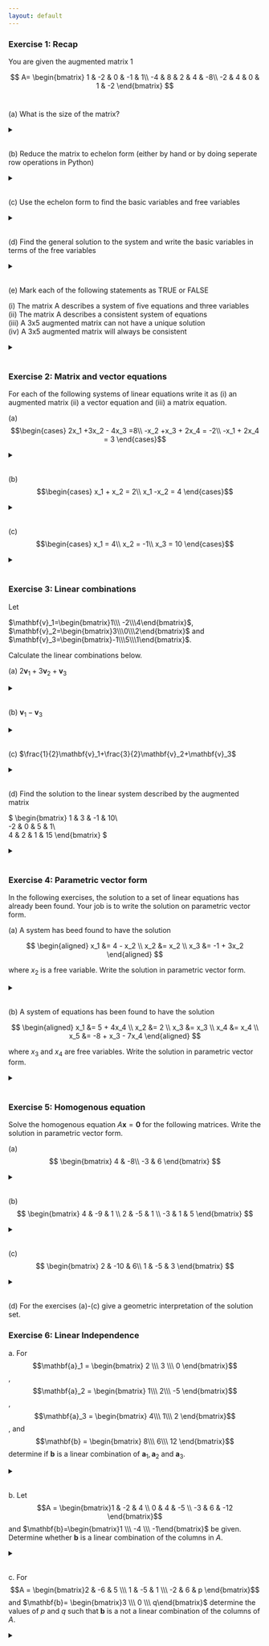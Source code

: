 ```yaml
---
layout: default
---
```


### Exercise 1: Recap

You are given the augmented matrix 1

$$ A=
\begin{bmatrix}
    1 &  -2 &  0 &  -1 & 1\\
    -4 &  8 &  2 &  4 & -8\\
    -2 &  4 &  0 &  1 &  -2
\end{bmatrix}
$$
​

(a) What is the size of the matrix?

<details>

<br>
<summary> </summary>

$3\times5$

</details>

<br>



(b) Reduce the matrix to echelon form (either by hand or by doing seperate row operations in Python)

<details>

<br>
<summary> </summary>

Note. There are many ways to reduce the matrix to echelon form. Here is one way to do it.

$$
\begin{bmatrix}
1 & -2 & 0 & -1 & 1 \\
0 & 0 & 2 & 0 & -4 \\
0 & 0 & 0 & -1 & 0
\end{bmatrix}
$$

</details>

<br>

(c) Use the echelon form to find the basic variables and free variables
<details>

<br>
<summary> </summary>

The basic variables are $x_1$, $x_3$ and $x_4$ and the free variable is $x_2$

</details>

<br>

(d) Find the general solution to the system and write the basic variables in terms of the free variables

<details>

<br>
<summary> </summary>

Express $x_1, x_3$, and $x_4$ in terms of the free variable $x_2$ :
1. From Row 1: $x_1-2 x_2=1 \Rightarrow x_1=2 x_2+1$
2. From Row 2: $x_3=-2$
3. From Row 3: $x_4=0$
</details>

<br>


(e) Mark each of the following statements as TRUE or FALSE

(i)  The matrix A describes a system of five equations and three variables  
(ii)  The matrix A describes a consistent system of equations  
(iii)  A 3x5 augmented matrix can not have a unique solution  
(iv)  A 3x5 augmented matrix will always be consistent  

<details>

<br>
<summary> </summary>

(i)  The matrix A describes a system of five equations and three variables FALSE  
(ii)  The matrix A describes a consistent system of equations TRUE  
(iii)  A 3x5 augmented matrix can not have a unique solution TRUE  
(iv)  A 3x5 augmented matrix will always be consistent FALSE  

</details>

<br>


### Exercise 2: Matrix and vector equations
For each of the following systems of linear equations write it as (i) an augmented matrix (ii) a vector equation and (iii) a matrix equation.


(a) 
$$\begin{cases}
    2x_1 +3x_2 - 4x_3 =8\\
    -x_2 +x_3 + 2x_4 = -2\\
    -x_1 + 2x_4 = 3
\end{cases}$$

<details>

<br>
<summary> </summary>


(i) Augmented matrix:
$$
\begin{bmatrix}
     2 & 3 & -4 & 0 &  8\\
     0 & -1&  1 & 2 & -2\\
     -1& 0 & 0 & 2 & 3 
\end{bmatrix}
$$

(ii) Vector equation:

$$
x_1\begin{bmatrix}2\\\ 0\\\ -1\end{bmatrix} + x_2\begin{bmatrix}3\\\ -1\\\ 0\end{bmatrix}+ x_3\begin{bmatrix}-4\\\ 1\\\ 0\end{bmatrix}+ x_4\begin{bmatrix}0\\\ 2\\\ 2\end{bmatrix}=\begin{bmatrix}8\\\ -2\\\ 3\end{bmatrix}
$$

(iii) Matrix equation:
$$
\begin{bmatrix}
     2 & 3 & -4 & 0 \\
     0 & -1&  1 & 2 \\
     -1& 0 & 0 & 2 
\end{bmatrix}
\begin{bmatrix}
     x_1\\x_2\\x_3\\x_4
\end{bmatrix}
=
\begin{bmatrix}
     8\\-2\\3
\end{bmatrix}
$$

</details>

<br>

(b)
$$\begin{cases}
    x_1 + x_2 = 2\\
    x_1 -x_2 = 4
\end{cases}$$

<details>

<br>
<summary> </summary>

(i) Augmented matrix:
$$
\begin{bmatrix}
     1 & 1 & 2\\
     1 & -1& 4
\end{bmatrix}
$$

(ii) Vector equation:
$$
x_1\begin{bmatrix}1\\1\end{bmatrix}+ x_2\begin{bmatrix}1\\-1\end{bmatrix}=\begin{bmatrix}2\\4\end{bmatrix}
$$

(iii) Matrix equation:
$$
\begin{bmatrix}
     1 & 1 \\
     1 & -1
\end{bmatrix}
\begin{bmatrix}
     x_1\\x_2
\end{bmatrix}
=
\begin{bmatrix}
     4\\2
\end{bmatrix}
$$

</details>

<br>

(c)
$$\begin{cases}
    x_1 = 4\\
    x_2 = -1\\
    x_3 = 10
\end{cases}$$

<details>

<br>
<summary> </summary>

(i) Augmented matrix:
$$
\begin{bmatrix}
     1 & 0 & 0 & 4\\
     0 & 1 & 0 & -1\\
     0 & 0 & 1 & 10
\end{bmatrix}
$$

(ii) Vector equation:
$$
x_1\begin{bmatrix}1\\0\\0\end{bmatrix}+ x_2\begin{bmatrix}0\\1\\0\end{bmatrix}+x_3\begin{bmatrix}0\\0\\1\end{bmatrix}=\begin{bmatrix}4\\-1\\10\end{bmatrix}
$$

(iii) Matrix equation:
$$
\begin{bmatrix}
     1 & 0 & 0 \\
     0 & 1 & 0\\
     0 & 0 & 1
\end{bmatrix}
\begin{bmatrix}
     x_1\\x_2\\x_3
\end{bmatrix}
=
\begin{bmatrix}
     4\\-1\\10
\end{bmatrix}
$$

</details>

<br>


### Exercise 3: Linear combinations
Let

$\mathbf{v}_1=\begin{bmatrix}1\\\ -2\\\4\end{bmatrix}$, $\mathbf{v}_2=\begin{bmatrix}3\\\0\\\2\end{bmatrix}$ and $\mathbf{v}_3=\begin{bmatrix}-1\\\5\\\1\end{bmatrix}$.

Calculate the linear combinations below.

(a) $2\mathbf{v}_1+3\mathbf{v}_2+\mathbf{v}_3$


<details>

<br>
<summary> </summary>

$\begin{bmatrix}10\\\1\\\15\end{bmatrix}$

</details>

<br>


(b) $\mathbf{v}_1-\mathbf{v}_3$

<details>

<br>
<summary> </summary>

$\begin{bmatrix}2\\\ -7\\\3\end{bmatrix}$

</details>

<br>

(c) $\frac{1}{2}\mathbf{v}_1+\frac{3}{2}\mathbf{v}_2+\mathbf{v}_3$

<details>

<br>
<summary> </summary>

$\begin{bmatrix}4\\\4\\\6\end{bmatrix}$

</details>

<br>

(d) Find the solution to the linear system described by the augmented matrix

$
\begin{bmatrix}
     1 & 3 & -1 & 10\\\
     -2 & 0 & 5 & 1\\\
     4 & 2 & 1 & 15
\end{bmatrix}
$


<details>

<br>
<summary> </summary>

$\begin{cases}
x_1 = 2\\\
x_2 = 3\\\
x_3 = 1
\end{cases}$

</details>

<br>


### Exercise 4: Parametric vector form
In the following exercises, the solution to a set of linear equations has already been found. Your job
is to write the solution on parametric vector form.

(a) A system has beed found to have the solution

$$
\begin{aligned}
x_1 &= 4 - x_2 \\
x_2 &= x_2 \\
x_3 &= -1 + 3x_2
\end{aligned}
$$

where $x_2$ is a free variable. Write the solution in parametric vector form.

<details>

<br>
<summary> </summary>

$$
\left[\begin{array}{l}
x_1 \\
x_2 \\
x_3
\end{array}\right]=\left[\begin{array}{c}
4 \\
0 \\
-1
\end{array}\right]+x_2\left[\begin{array}{c}
-1 \\
1 \\
3
\end{array}\right]
$$

</details>

<br>

(b) A system of equations has been found to have the solution

$$
\begin{aligned}
x_1 &= 5 + 4x_4 \\
x_2 &= 2 \\
x_3 &= x_3 \\
x_4 &= x_4 \\
x_5 &= -8 + x_3 - 7x_4
\end{aligned}
$$

where $x_3$ and $x_4$ are free variables. Write the solution in parametric vector form.

<details>

<br>
<summary> </summary>

$$
\left[\begin{array}{l}
x_1 \\
x_2 \\
x_3 \\
x_4 \\
x_5
\end{array}\right]=\left[\begin{array}{c}
5 \\
2 \\
0 \\
0 \\
-8
\end{array}\right]+x_3\left[\begin{array}{l}
0 \\
0 \\
1 \\
0 \\
1
\end{array}\right]+x_4\left[\begin{array}{c}
4 \\
0 \\
0 \\
1 \\
-7
\end{array}\right]
$$

</details>

<br>


### Exercise 5: Homogenous equation
Solve the homogenous equation $A\mathbf{x}=\mathbf{0}$ for the following matrices. Write the solution in parametric vector form.

(a)
$$
\begin{bmatrix}
    4 & -8\\
    -3 & 6
\end{bmatrix}
$$

<details>

<br>
<summary> </summary>

$\mathbf{x}=x_2\left[\begin{array}{l}2 \\ 1\end{array}\right]$

</details>
<br>

(b)
$$
\begin{bmatrix}
    4 & -9 & 1 \\
    2 & -5 & 1 \\
    -3 & 1 & 5
\end{bmatrix}
$$

<details>

<br>
<summary> </summary>

$\mathbf{x}=x_3\left[\begin{array}{l}2 \\ 1 \\ 1\end{array}\right]$

</details>
<br>

(c)
$$
\begin{bmatrix}
2 & -10 & 6\\
1 & -5 & 3
\end{bmatrix}
$$

<details>

<br>
<summary> </summary>

$\mathbf{x}=x_2\left[\begin{array}{l}5 \\\ 1 \\\ 0\end{array}\right]+x_3\left[\begin{array}{c}-3 \\\ 0 \\\ 1\end{array}\right]$

</details>
<br>

(d) For the exercises (a)-(c) give a geometric interpretation of the solution set.



### Exercise 6: Linear Independence

a. For $$\mathbf{a}_1 = 
        \begin{bmatrix}
            2 \\\
            3 \\\
            0
        \end{bmatrix}$$,
    $$\mathbf{a}_2 = 
        \begin{bmatrix}
            1\\\
            2\\\
            -5
        \end{bmatrix}$$,
    $$\mathbf{a}_3 = 
        \begin{bmatrix}
            4\\\
            1\\\
            2
        \end{bmatrix}$$, and
    $$\mathbf{b} = 
        \begin{bmatrix}
            8\\\
            6\\\
            12
        \end{bmatrix}$$ 
determine if $\mathbf{b}$ is a linear combination of $\mathbf{a}_1,\mathbf{a}_2$ and $\mathbf{a}_3$.

<details>

<br>
<summary> </summary>

Yes, since $\mathbf{b}=3\mathbf{a}_1-2\mathbf{a}_2+\mathbf{a}_3$

</details>

<br>

b.
Let $$A = \begin{bmatrix}1  & -2 & 4 \\
                        0  & 4  & -5 \\
                        -3 & 6  & -12 \end{bmatrix}$$ and
    $\mathbf{b}=\begin{bmatrix}1 \\\ -4 \\\ -1\end{bmatrix}$ be given.
     Determine whether $\mathbf{b}$ is a linear combination of the columns in $A$.

<details>

<br>
<summary> </summary>

No $\mathbf{b}$ is not a linear combination of the columns of $A$

</details>

<br>

c. For $$A = \begin{bmatrix}2  & -6 & 5 \\\
                        1  & -5  & 1 \\\
                        -2 & 6  & p \end{bmatrix}$$ and
        $\mathbf{b}= \begin{bmatrix}3 \\\ 0 \\\ q\end{bmatrix}$ 
    determine the values of $p$ and $q$ such that $\mathbf{b}$ is a not a linear combination of the columns of $A$.
    
<details>

<br>
<summary> </summary>

$p=-5$ and $q\neq-3$

</details>

<br>